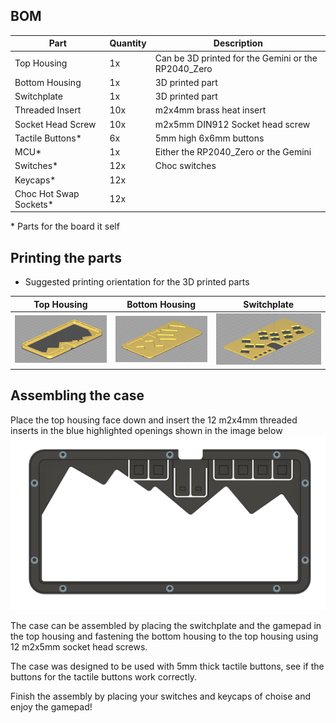 ## BOM

| Part | Quantity | Description |
| ---- | -------- | ----------- |
| Top Housing | 1x | Can be 3D printed for the Gemini or the RP2040_Zero |
| Bottom Housing | 1x | 3D printed part |
| Switchplate | 1x | 3D printed part |
| Threaded Insert | 10x | m2x4mm brass heat insert |
| Socket Head Screw | 10x | m2x5mm DIN912 Socket head screw |
| Tactile Buttons* | 6x | 5mm high 6x6mm buttons |
| MCU* | 1x | Either the RP2040_Zero or the Gemini |
| Switches* | 12x | Choc switches |
| Keycaps* | 12x | 
| Choc Hot Swap Sockets* | 12x |

\* Parts for the board it self

## Printing the parts

* Suggested printing orientation for the 3D printed parts

| Top Housing | Bottom Housing | Switchplate |
| ----------- | -------------- | ----------- |
| ![](https://github.com/SineScire/StressCase/blob/0cff53cc7e3ebc0720eced06e7e70ea141e84057/Images/Orientation%20Top%20Housing.png) | ![](https://github.com/SineScire/StressCase/blob/0cff53cc7e3ebc0720eced06e7e70ea141e84057/Images/Orientation%20Bottom%20Housing.png) | ![](https://github.com/SineScire/StressCase/blob/0cff53cc7e3ebc0720eced06e7e70ea141e84057/Images/Orientation%20Switchplate.png) |

## Assembling the case

Place the top housing face down and insert the 12 m2x4mm threaded inserts in the blue highlighted openings shown in the image below
![](https://github.com/SineScire/StressCase/blob/9f1adddd0feeded49273b2b6bd1ea1178f294eff/Images/Insert%20Step.png)

The case can be assembled by placing the switchplate and the gamepad in the top housing and fastening the bottom housing to the top housing using 12 m2x5mm socket head screws. 

The case was designed to be used with 5mm thick tactile buttons, see if the buttons for the tactile buttons work correctly.

Finish the assembly by placing your switches and keycaps of choise and enjoy the gamepad!
